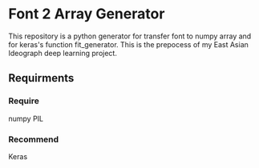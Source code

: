 Font 2 Array Generator
==========================

This repository is a python generator for transfer font to numpy array and for keras's function fit_generator. This is the prepocess of my East Asian Ideograph deep learning project.

Requirments
-----------
### Require
numpy
PIL
### Recommend
Keras
